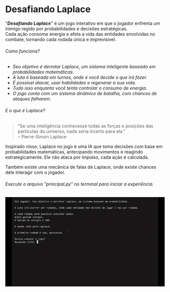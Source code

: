 # Desafiando Laplace
"<b><i>Desafiando Laplace</i></b>" é um jogo interativo em que o jogador enfrenta um inimigo regido por probabilidades e decisões estratégicas.<br>
Cada ação consome energia e afeta a vida das entidades envolvidas no combate, tornando cada rodada única e imprevisível.

###### Como funciona?
 - <i>Seu objetivo é derrotar Laplace, um sistema inteligente baseado em probabilidades matemáticas.</i>
 - <i>A luta é baseada em turnos, onde é você decide o que irá fazer.</i>
 - <i>É possível atacar, usar habilidades e regenerar a sua vida.</i>
 - <i>Tudo isso enquanto você tenta controlar o consumo de energia.</i>
 - <i> O jogo conta com um sistema dinâmico de batalha, com chances de ataques falharem. </i>

###### E o que é Laplace?
> “Se uma inteligência conhecesse todas as forças e posições das partículas do universo, nada seria incerto para ela.”  
> – Pierre-Simon Laplace

Inspirado nisso, Laplace no jogo é uma IA que toma decisões com base em probabilidades matemáticas, antecipando movimentos e reagindo estrategicamente.
Ele não ataca por impulso, cada ação é calculada.

Também existe uma mecânica de falas de Laplace, onde existe chances dele interagir com o jogador.

###### Execute o arquivo "principal.py" no terminal para iniciar a experiência.

![Desafiando Laplace](DesafiandoLaplace-gif.gif)
